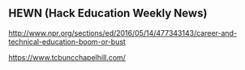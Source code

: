 ## HEWN (Hack Education Weekly News)

http://www.npr.org/sections/ed/2016/05/14/477343143/career-and-technical-education-boom-or-bust

https://www.tcbuncchapelhill.com/
